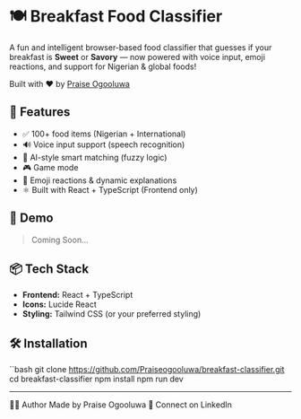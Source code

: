 # 🍽️ Breakfast Food Classifier

A fun and intelligent browser-based food classifier that guesses if your breakfast is **Sweet** or **Savory** — now powered with voice input, emoji reactions, and support for Nigerian & global foods!

Built with ❤️ by [Praise Ogooluwa](https://github.com/Praiseogooluwa)

## 🚀 Features

- ✅ 100+ food items (Nigerian + International)
- 🔊 Voice input support (speech recognition)
- 🤖 AI-style smart matching (fuzzy logic)
- 🎮 Game mode
- 🍩 Emoji reactions & dynamic explanations
- ⚛️ Built with React + TypeScript (Frontend only)

## 📸 Demo

> Coming Soon...

## 📦 Tech Stack

- **Frontend:** React + TypeScript
- **Icons:** Lucide React
- **Styling:** Tailwind CSS (or your preferred styling)

## 🛠️ Installation

``bash
git clone https://github.com/Praiseogooluwa/breakfast-classifier.git
cd breakfast-classifier
npm install
npm run dev

---

🧑‍💻 Author
Made by Praise Ogooluwa
💼 Connect on LinkedIn 